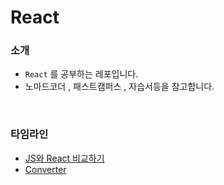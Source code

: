 # React

### 소개
- `React` 를 공부하는 레포입니다.
- 노마드코더 , 패스트캠퍼스 , 자습서등을 참고합니다.

<br>

### 타임라인
- [JS와 React 비교하기](https://github.com/KIMHUEMANG/ReactJS/tree/master/compare_REACT_JS/index.html)
- [Converter](https://github.com/KIMHUEMANG/ReactJS/tree/master/converter/convert.html)